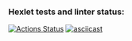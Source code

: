 ### Hexlet tests and linter status:
[![Actions Status](https://github.com/iphilka/frontend-project-46/workflows/hexlet-check/badge.svg)](https://github.com/iphilka/frontend-project-46/actions)
[![asciicast](https://asciinema.org/a/dK5oE5xFJWxyovrkkI69yPmgS.svg)](https://asciinema.org/a/dK5oE5xFJWxyovrkkI69yPmgS)
